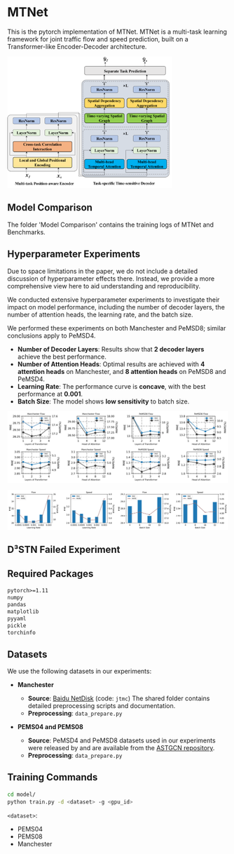 # MTNet
This is the pytorch implementation of MTNet. MTNet is a multi-task learning framework for joint traffic flow and speed prediction, built on a Transformer-like Encoder-Decoder architecture. 

<img src="Figures/model.jpg" height="300"/>

## Model Comparison
The folder 'Model Comparison' contains the training logs of MTNet and Benchmarks.

## Hyperparameter Experiments

Due to space limitations in the paper, we do not include a detailed discussion of hyperparameter effects there. Instead, we provide a more comprehensive view here to aid understanding and reproducibility.

We conducted extensive hyperparameter experiments to investigate their impact on model performance, including the number of decoder layers, the number of attention heads, the learning rate, and the batch size.

We performed these experiments on both Manchester and PeMSD8; similar conclusions apply to PeMSD4.

- **Number of Decoder Layers**: Results show that **2 decoder layers** achieve the best performance.  
- **Number of Attention Heads**: Optimal results are achieved with **4 attention heads** on Manchester, and **8 attention heads** on PeMSD8 and PeMSD4. 
- **Learning Rate**: The performance curve is **concave**, with the best performance at **0.001**.  
- **Batch Size**: The model shows **low sensitivity** to batch size.

![Hyperparameter Experiment - Number of Layers and Attention Heads](experiments/parameters.jpg)

![Hyperparameter Experiment - Learning Rate and Batch Size](experiments/LR_BS.jpg)


## D³STN Failed Experiment


## Required Packages

```
pytorch>=1.11
numpy
pandas
matplotlib
pyyaml
pickle
torchinfo
```

## Datasets

We use the following datasets in our experiments:

- **Manchester**   
  - **Source**: [Baidu NetDisk](https://pan.baidu.com/s/1YpZa1mYI3uOHl7lKKHjM_Q) (code: `jtmc`) The shared folder contains detailed preprocessing scripts and documentation.
  - **Preprocessing**: `data_prepare.py`

- **PEMS04 and PEMS08**   
  - **Source**: PeMSD4 and PeMSD8 datasets used in our experiments were released by and are available from the [ASTGCN repository](https://github.com/Davidham3/ASTGCN-2019-mxnet/tree/master/data).
  - **Preprocessing**: `data_prepare.py`
 
## Training Commands

```bash
cd model/
python train.py -d <dataset> -g <gpu_id>
```

`<dataset>`:
- PEMS04
- PEMS08
- Manchester
